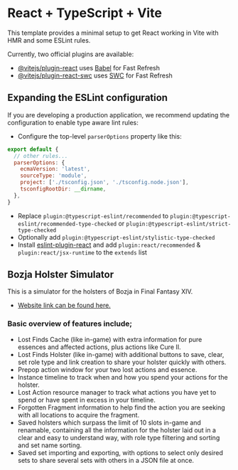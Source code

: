 # React + TypeScript + Vite

This template provides a minimal setup to get React working in Vite with HMR and some ESLint rules.

Currently, two official plugins are available:

- [@vitejs/plugin-react](https://github.com/vitejs/vite-plugin-react/blob/main/packages/plugin-react/README.md) uses [Babel](https://babeljs.io/) for Fast Refresh
- [@vitejs/plugin-react-swc](https://github.com/vitejs/vite-plugin-react-swc) uses [SWC](https://swc.rs/) for Fast Refresh

## Expanding the ESLint configuration

If you are developing a production application, we recommend updating the configuration to enable type aware lint rules:

- Configure the top-level `parserOptions` property like this:

```js
export default {
  // other rules...
  parserOptions: {
    ecmaVersion: 'latest',
    sourceType: 'module',
    project: ['./tsconfig.json', './tsconfig.node.json'],
    tsconfigRootDir: __dirname,
  },
}
```

- Replace `plugin:@typescript-eslint/recommended` to `plugin:@typescript-eslint/recommended-type-checked` or `plugin:@typescript-eslint/strict-type-checked`
- Optionally add `plugin:@typescript-eslint/stylistic-type-checked`
- Install [eslint-plugin-react](https://github.com/jsx-eslint/eslint-plugin-react) and add `plugin:react/recommended` & `plugin:react/jsx-runtime` to the `extends` list

## Bozja Holster Simulator
This is a simulator for the holsters of Bozja in Final Fantasy XIV.

- [Website link can be found here.](https://bozjaholstersim.netlify.app)

### Basic overview of features include;
- Lost Finds Cache (like in-game) with extra information for pure essences and affected actions, plus actions like Cure II.
- Lost Finds Holster (like in-game) with additional buttons to save, clear, set role type and link creation to share your holster quickly with others.
- Prepop action window for your two lost actions and essence.
- Instance timeline to track when and how you spend your actions for the holster.
- Lost Action resource manager to track what actions you have yet to spend or have spent in excess in your timeline.
- Forgotten Fragment information to help find the action you are seeking with all locations to acquire the fragment.
- Saved holsters which surpass the limit of 10 slots in-game and renamable, containing all the information for the holster laid out in a clear and easy to understand way, with role type filtering and sorting and set name sorting.
- Saved set importing and exporting, with options to select only desired sets to share several sets with others in a JSON file at once.


